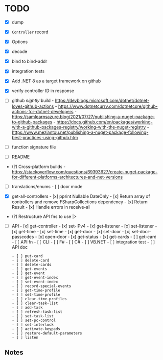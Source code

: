 # TODO

- [x] dump
- [x] `Controller` record
- [x] Options
- [x] decode
- [x] bind to bind-addr
- [x] integration tests
- [x] Add .NET 8 as a target framework on github
- [x] verify controller ID in response

- [ ] github _nightly_ build
      - https://devblogs.microsoft.com/dotnet/dotnet-loves-github-actions
      - https://www.dotnetcurry.com/dotnetcore/github-actions-for-dotnet-developers
      - https://samlearnsazure.blog/2021/07/27/publishing-a-nuget-package-to-github-packages
      - https://docs.github.com/en/packages/working-with-a-github-packages-registry/working-with-the-nuget-registry
      - https://www.meziantou.net/publishing-a-nuget-package-following-best-practices-using-github.htm

- [ ] function signature file
- [ ] README
- (?) Cross-platform builds
      - https://stackoverflow.com/questions/69393627/create-nuget-package-for-different-platforms-architectures-and-net-versions

- [ ] translations/enums
      - [ ] door mode

- [x] get-all-controllers
      - [x] pprint Nullable DateOnly
      - [x] Return array of controllers and remove FSharpCollections dependency
      - [x] Return Result
      - [x] Handle errors in receive-all

- (?) Restructure API fns to use |>

- [ ] API
      - [x] get-controller
      - [x] set-IPv4
      - [x] get-listener
      - [x] set-listener
      - [x] get-time
      - [x] set-time
      - [x] get-door
      - [x] set-door
      - [x] set-door-passcodes
      - [x] open-door
      - [x] get-status
      - [x] get-cards
      - [ ] get-card
            - [ ] API fn
            - [ ] CLI
                  - [ ] F#
                  - [ ] C#
                  - [ ] VB.NET
            - [ ] integration test
            - [ ] API doc
      
      - [ ] put-card
      - [ ] delete-card
      - [ ] delete-cards
      - [ ] get-events
      - [ ] get-event
      - [ ] get-event-index
      - [ ] set-event-index
      - [ ] record-special-events
      - [ ] get-time-profile
      - [ ] set-time-profile
      - [ ] clear-time-profiles
      - [ ] clear-task-list
      - [ ] add-task
      - [ ] refresh-task-list
      - [ ] set-task-list
      - [ ] set-pc-control
      - [ ] set-interlock
      - [ ] activate-keypads
      - [ ] restore-default-parameters
      - [ ] listen

## Notes

